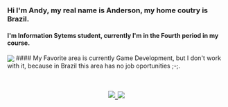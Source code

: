 
### Hi I'm Andy, my real name is Anderson, my home coutry is Brazil.
#### I'm Information Sytems student, currently I'm in the Fourth period in my course.
<img align="center" src="https://media3.giphy.com/media/qgQUggAC3Pfv687qPC/giphy.gif?cid=ecf05e47vp9k8hkt47rdaxana1cu2dg9pzfobc7qcfzln14b&rid=giphy.gif&ct=g"/>
#### My Favorite area is currently Game Development, but I don't work with it, because in Brazil this area has no job oportunities ;-;. 

<h1 align="center"><a href="https://www.linkedin.com/in/anderson-gon%C3%A7alves-alves-cunha-filho-2334831a1/" target="_blank"> <img src="https://github-readme-stats.vercel.app/api?username=Andy-kun&theme=midnight-purple"/></a><a href="https://www.linkedin.com/inanderson-gon%C3%A7alves-alves-cunha-filho-2334831a1/" target="_blank"> <img align="center" src="https://github-readme-stats.vercel.app/api/top-langs?username=Andy-kunn&theme=midnight-purple&layout=compact&langs_count=10&hide=shell,c%2B%2B" /> </a></h1>